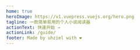 ```yaml
---
home: true
heroImage: https://v1.vuepress.vuejs.org/hero.png
tagline: 一款简单易用的个人小说阅读器
actionText: 快速开始 →
actionLink: /guide/
footer: Made by uhziel with ❤️
---
```

